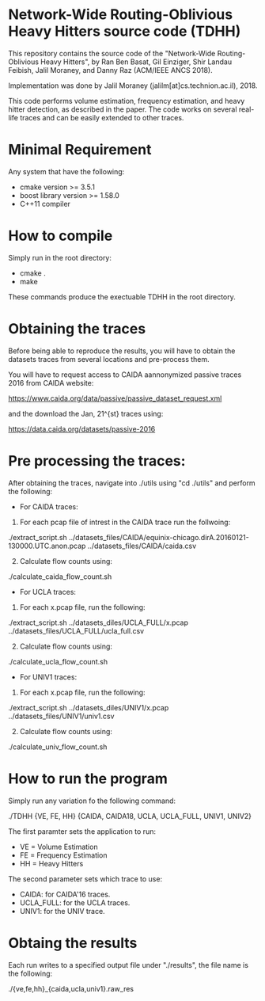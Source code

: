# Network-Wide Routing-Oblivious Heavy Hitters source code (TDHH)
This repository contains the source code of the "Network-Wide Routing-Oblivious Heavy Hitters", by Ran Ben Basat, Gil Einziger, Shir Landau Feibish, Jalil Moraney, and Danny Raz (ACM/IEEE ANCS 2018).

Implementation was done by Jalil Moraney (jalilm[at]cs.technion.ac.il), 2018.

This code performs volume estimation, frequency estimation, and heavy hitter detection, as described in the paper. The code works on several real-life traces and can be easily extended to other traces.

# Minimal Requirement
Any system that have the following:
* cmake version >= 3.5.1
* boost library version >= 1.58.0
* C++11 compiler

# How to compile
Simply run in the root directory:
* cmake .
* make

These commands produce the exectuable TDHH in the root directory.

# Obtaining the traces
Before being able to reproduce the results, you will have to obtain the datasets traces from several locations and pre-process them.

You will have to request access to CAIDA aannonymized passive traces 2016 from CAIDA website:

https://www.caida.org/data/passive/passive_dataset_request.xml

and the download the Jan, 21^{st} traces using:

https://data.caida.org/datasets/passive-2016


# Pre processing the traces:
After obtaining the traces, navigate into ./utils using "cd ./utils" and perform the following:

* For CAIDA traces:
1) For each pcap file of intrest in the CAIDA trace run the follwoing:
  
  ./extract_script.sh ../datasets_files/CAIDA/equinix-chicago.dirA.20160121-130000.UTC.anon.pcap ../datasets_files/CAIDA/caida.csv
  
2) Calculate flow counts using:
  
  ./calculate_caida_flow_count.sh

* For UCLA traces:
1) For each x.pcap file, run the following:
  
  ./extract_script.sh ../datasets_diles/UCLA_FULL/x.pcap ../datasets_files/UCLA_FULL/ucla_full.csv
  
2) Calculate flow counts using:
  
  ./calculate_ucla_flow_count.sh

* For UNIV1 traces:
1) For each x.pcap file, run the following:
  
  ./extract_script.sh ../datasets_diles/UNIV1/x.pcap ../datasets_files/UNIV1/univ1.csv
  
2) Calculate flow counts using:
  
  ./calculate_univ_flow_count.sh

# How to run the program
Simply run any variation fo the following command:

./TDHH {VE, FE, HH} {CAIDA, CAIDA18, UCLA, UCLA_FULL, UNIV1, UNIV2}

The first paramter sets the application to run:
* VE = Volume Estimation
* FE = Frequency Estimation
* HH = Heavy Hitters

The second parameter sets which trace to use:
* CAIDA: for CAIDA'16 traces.
* UCLA_FULL: for the UCLA traces.
* UNIV1: for the UNIV trace.

# Obtaing the results
Each run writes to a specified output file under "./results", the file name is the following:

./{ve,fe,hh}\_{caida,ucla,univ1}.raw\_res
